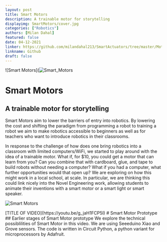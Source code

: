 ```yaml
---
layout: post
title: Smart Motors
description: A trainable motor for storytelling
displayimg: SmartMotors/cover.jpg
categories: ["Robotics"]
authors: [Milan Dahal]
featured: false
date: 04-12-2021
linker: https://github.com/milandahal213/SmartActuators/tree/master/Motor%20-%20Light
linkname: Github
draft: false
---
```


<div class="image_text_overlay" markdown="1">

![Smart Motors](![Smart_Motors](SmartMotors/cover.jpg)
# Smart Motors
## A trainable motor for storytelling
Smart Motors aim to lower the barriers of entry into robotics. By lowering the cost and shifting the paradigm from programming a robot to training a robot we aim to make robotics accessible to beginners as well as for teachers who want to introduce robotics in their classrooms. 
</div>

<!--document creates a grid of documentss--------------------->
<div class="free_write" markdown="1">
In response to the challenge of how does one bring robotics into a classroom with limited computers/WiFi, we started to play around with the idea of a trainable motor.   What if, for $10, you could get a motor that can learn from you?  Can you combine that with cardboard, glue, and tape to build robots without needing a computer?  What if you had a computer, what further opportunities would that open up? We are exploring on how this might work in a local school, at scale.  In particular, we are thinking this could link nicely into the Novel Engineering work, allowing students to animate their inventions with a smart motor or a smart light or smart speaker.


![Smart Motors](SmartMotors/image.jpg) <!-- This is how you can insert an image-->

</div>

<div class="video_text_overlay" markdown="1">
[TITLE OF VIDEO](https://youtu.be/g_jaH1FCP5I)
# Smart Motor Prototype
## Earlier stages of Smart Motor prototype
We explore the technical possiblilities of Smart Motor in this video. We are using Seeeduino Xiao and Grove sensors. The code is written in Circuit Python, a python variant for microprocessors by Adafruit. 
</div>
